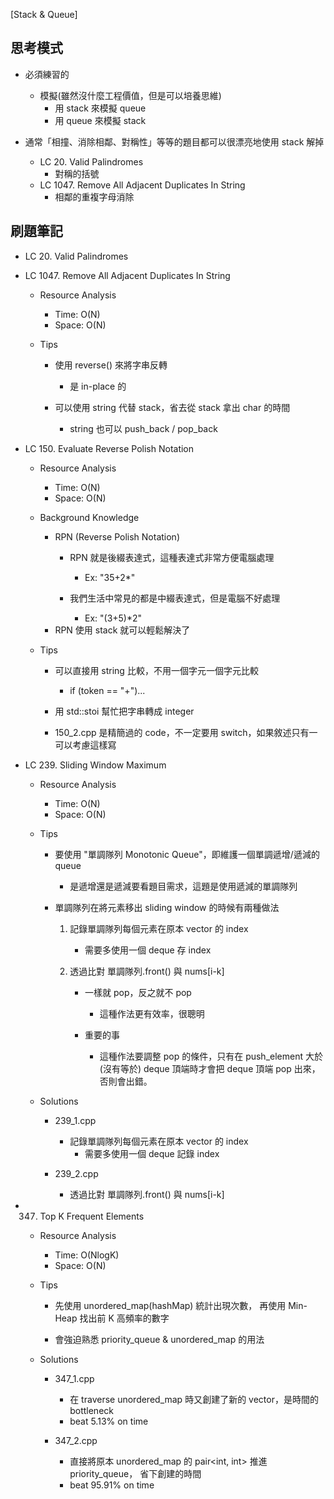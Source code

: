 [Stack & Queue]

## 思考模式
- 必須練習的
    - 模擬(雖然沒什麼工程價值，但是可以培養思維)
        - 用 stack 來模擬 queue
        - 用 queue 來模擬 stack

- 通常「相撞、消除相鄰、對稱性」等等的題目都可以很漂亮地使用 stack 解掉
    - LC 20. Valid Palindromes
        - 對稱的括號
    - LC 1047. Remove All Adjacent Duplicates In String
        - 相鄰的重複字母消除

## 刷題筆記
- LC 20. Valid Palindromes

- LC 1047. Remove All Adjacent Duplicates In String
    - Resource Analysis
        - Time: O(N)
        - Space: O(N)

    - Tips
        - 使用 reverse() 來將字串反轉
            - 是 in-place 的

        - 可以使用 string 代替 stack，省去從 stack 拿出 char 的時間
            - string 也可以 push_back / pop_back

- LC 150. Evaluate Reverse Polish Notation
    - Resource Analysis
        - Time: O(N)
        - Space: O(N)

    - Background Knowledge
        - RPN (Reverse Polish Notation)
            - RPN 就是後綴表達式，這種表達式非常方便電腦處理
                - Ex: "35+2*"

            - 我們生活中常見的都是中綴表達式，但是電腦不好處理
                - Ex: "(3+5)*2"
        - RPN 使用 stack 就可以輕鬆解決了
    
    - Tips
        - 可以直接用 string 比較，不用一個字元一個字元比較
            - if (token == "+")...
        
        - 用 std::stoi 幫忙把字串轉成 integer
        
        - 150_2.cpp 是精簡過的 code，不一定要用 switch，如果敘述只有一可以考慮這樣寫

- LC 239. Sliding Window Maximum
    - Resource Analysis
        - Time: O(N)
        - Space: O(N)

    - Tips
        - 要使用 "單調隊列 Monotonic Queue"，即維護一個單調遞增/遞減的 queue
            - 是遞增還是遞減要看題目需求，這題是使用遞減的單調隊列
    
        - 單調隊列在將元素移出 sliding window 的時候有兩種做法
            1. 記錄單調隊列每個元素在原本 vector 的 index
                - 需要多使用一個 deque 存 index
            
            2. 透過比對 單調隊列.front() 與 nums[i-k]
                - 一樣就 pop，反之就不 pop
                   - 這種作法更有效率，很聰明

                - 重要的事
                    - 這種作法要調整 pop 的條件，只有在 push_element 大於(沒有等於) deque
                      頂端時才會把 deque 頂端 pop 出來，否則會出錯。

    - Solutions
        - 239_1.cpp
            - 記錄單調隊列每個元素在原本 vector 的 index
                - 需要多使用一個 deque 記錄 index
             
        - 239_2.cpp
            - 透過比對 單調隊列.front() 與 nums[i-k]

- 347. Top K Frequent Elements
    - Resource Analysis
        - Time: O(NlogK)
        - Space: O(N)
    
    - Tips
        - 先使用 unordered_map(hashMap) 統計出現次數，
          再使用 Min-Heap 找出前 K 高頻率的數字

        - 會強迫熟悉 priority_queue & unordered_map 的用法

    - Solutions
        - 347_1.cpp 
            - 在 traverse unordered_map 時又創建了新的 vector，是時間的 bottleneck
            - beat 5.13% on time
             
        - 347_2.cpp 
            - 直接將原本 unordered_map 的 pair<int, int> 推進 priority_queue，
              省下創建的時間
            - beat 95.91% on time
         




    